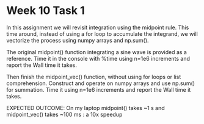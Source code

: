 # Week 10 Task 1

In this assignment we will revisit integration using the midpoint rule. This time around, instead of using a for loop to accumulate the integrand, we will vectorize the process using numpy arrays and np.sum().

The original midpoint() function integrating a sine wave is provided as a reference. Time it in the console with %time using n=1e6 increments and report the Wall time it takes. 

Then finish the midpoint_vec() function, without using for loops or list comprehension. Construct and operate on numpy arrays and use np.sum() for summation. Time it using n=1e6 increments and report the Wall time it takes. 


EXPECTED OUTCOME: On my laptop midpoint() takes ~1 s and midpoint_vec() takes ~100 ms : a 10x speedup
